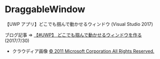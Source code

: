 # DraggableWindow
【UWP アプリ】どこでも掴んで動かせるウィンドウ (Visual Studio 2017)

ブログ記事 ⇒ [【#UWP】 どこでも掴んで動かせるウィンドウを作る](http://bluewatersoft.cocolog-nifty.com/blog/2017/07/uwp-07a2.html) (2017/7/30)

- クラウディア画像 [© 2011 Microsoft Corporation All Rights Reserved.](https://msdn.microsoft.com/ja-jp/claudia00_03.aspx)
